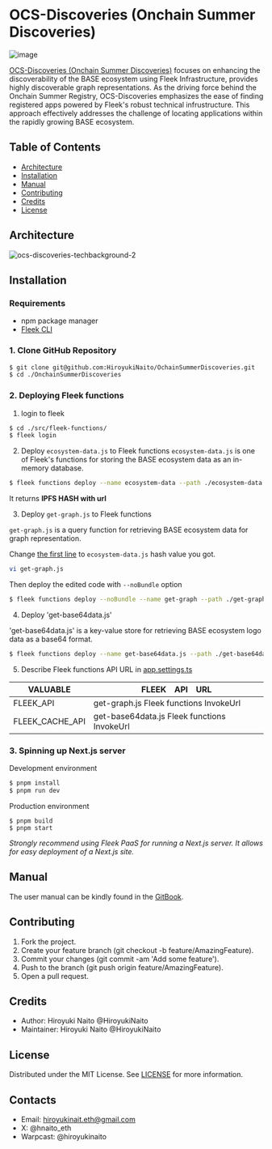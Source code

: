 # OCS-Discoveries (Onchain Summer Discoveries)

![image](https://github.com/HiroyukiNaito/OchainSummerDiscoveries/assets/32320988/3e45cee4-8a44-441d-a5e0-67682b8a0481)

[OCS-Discoveries (Onchain Summer Discoveries)](https://ocs-discoveries.universalbase.xyz/) focuses on enhancing the discoverability of the BASE ecosystem using Fleek Infrastructure, provides highly discoverable graph representations. As the driving force behind the Onchain Summer Registry, OCS-Discoveries emphasizes the ease of finding registered apps powered by Fleek's robust technical infrustructure. This approach effectively addresses the challenge of locating applications within the rapidly growing BASE ecosystem.

## Table of Contents

- [Architecture](#Architecture)
- [Installation](#installation)
- [Manual](#Manual)
- [Contributing](#contributing)
- [Credits](#credits)
- [License](#license)

## Architecture
![ocs-discoveries-techbackground-2](https://github.com/HiroyukiNaito/OchainSummerDiscoveries/assets/32320988/213739dd-43d1-4a9a-92f6-70215367f75b)

## Installation

### Requirements

- npm package manager
- [Fleek CLI](https://fleek.xyz/docs/cli/)

### 1. Clone GitHub Repository

```bash
$ git clone git@github.com:HiroyukiNaito/OchainSummerDiscoveries.git
$ cd ./OnchainSummerDiscoveries
```

### 2. Deploying Fleek functions

1. login to fleek
```bash
$ cd ./src/fleek-functions/
$ fleek login
```

2. Deploy `ecosystem-data.js` to Fleek functions
`ecosystem-data.js` is one of Fleek's functions for storing the BASE ecosystem data as an in-memory database.
```bash
$ fleek functions deploy --name ecosystem-data --path ./ecosystem-data.js 
```
It returns **IPFS HASH with url**

3. Deploy `get-graph.js`  to Fleek functions

`get-graph.js` is a query function for retrieving BASE ecosystem data for graph representation.

Change [the first line](https://github.com/HiroyukiNaito/OchainSummerDiscoveries/blob/main/src/fleek-functions/get-graph.js#L1) to `ecosystem-data.js` hash value you got.
```bash
vi get-graph.js
```
Then deploy the edited code with `--noBundle` option
```bash
$ fleek functions deploy --noBundle --name get-graph --path ./get-graph.js
```

4. Deploy 'get-base64data.js'

'get-base64data.js' is a key-value store for retrieving BASE ecosystem logo data as a base64 format.
```bash
$ fleek functions deploy --name get-base64data.js --path ./get-base64data.js
```

5. Describe Fleek functions API URL in [app.settings.ts](https://github.com/HiroyukiNaito/OchainSummerDiscoveries/blob/main/src/app.settings.ts)

| VALUABLE      | FLEEK　API　URL |
| ------------- | -------------  |
| FLEEK_API  | get-graph.js Fleek functions InvokeUrl |
| FLEEK_CACHE_API  | get-base64data.js Fleek functions InvokeUrl |

### 3. Spinning up Next.js server

Development environment
```bash
$ pnpm install
$ pnpm run dev
```

Production environment
```
$ pnpm build
$ pnpm start
```
*Strongly recommend using Fleek PaaS for running a Next.js server. It allows for easy deployment of a Next.js site.*

## Manual

The user manual can be kindly found in the [GitBook](https://solidoak.gitbook.io/onchain-summer-discoveries).

## Contributing

1. Fork the project.
1. Create your feature branch (git checkout -b feature/AmazingFeature).
1. Commit your changes (git commit -am 'Add some feature').
1. Push to the branch (git push origin feature/AmazingFeature).
1. Open a pull request.

## Credits

- Author: Hiroyuki Naito @HiroyukiNaito
- Maintainer: Hiroyuki Naito @HiroyukiNaito

## License

Distributed under the MIT License. See [LICENSE](LICENSE) for more information.

## Contacts

- Email: hiroyukinait.eth@gmail.com
- X: @hnaito_eth
- Warpcast: @hiroyukinaito


